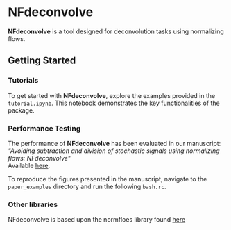 # NFdeconvolve

**NFdeconvolve** is a tool designed for deconvolution tasks using normalizing flows.

## Getting Started

### Tutorials
To get started with **NFdeconvolve**, explore the examples provided in the `tutorial.ipynb`. This notebook demonstrates the key functionalities of the package.

### Performance Testing
The performance of **NFdeconvolve** has been evaluated in our manuscript:  
*"Avoiding subtraction and division of stochastic signals using normalizing flows: NFdeconvolve"*  
Available [here](https://arxiv.org/abs/2501.08288).

To reproduce the figures presented in the manuscript, navigate to the `paper_examples` directory and run the following `bash.rc`.

### Other libraries
NFdeconvolve is based upon the normfloes library found [here](https://github.com/VincentStimper/normalizing-flows)